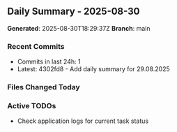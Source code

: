 ## Daily Summary - 2025-08-30

**Generated**: 2025-08-30T18:29:37Z
**Branch**: main


### Recent Commits
- Commits in last 24h: 1
- Latest: 4302fd8 - Add daily summary for 29.08.2025

### Files Changed Today

### Active TODOs
- Check application logs for current task status

